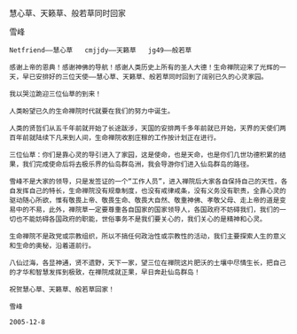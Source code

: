慧心草、天籁草、般若草同时回家

雪峰


    Netfriend——慧心草   cmjjdy——天籁草   jg49——般若草

    感谢上帝的恩典！感谢神佛的导航！感谢人类历史上所有的圣人大德！生命禅院迎来了光辉的一天，早已安排好的三位天使——慧心草、天籁草、般若草同时回到了阔别已久的心灵家园。

    我以哭泣跪迎三位仙草的到来！

    人类盼望已久的生命禅院时代就要在我们的努力中诞生。

    人类的贤哲们从五千年前就开始了长途跋涉，天国的安排两千多年前就已开始，天界的天使们两百年前就陆续下凡来到人间，生命禅院收割庄稼的工作按计划正在进行。

    三位仙草：你们是靠心灵的导引进入了家园，这是使命，也是天命，也是你们几世功德积累的结果，我们完成使命后将去极乐界的仙岛群岛洲，我会导游你们进入仙岛群岛的路径。

    雪峰不是大家的领导，只是发签证的一个“工作人员”，进入禅院后大家各自保持自己的天性，各自发挥自己的特长，生命禅院没有规章制度，也没有戒律戒条，没有义务没有职责，全靠心灵的驱动随心所欲，惟有敬畏上帝、敬畏生命、敬畏大自然、敬重神佛、孝敬父母、走上帝的道是变易中的不易，此外，禅院草一定要尊重各自国家的国家领导人，各国政府不妨碍我们，我们的一切也不能妨碍各国政府的职能，世俗事务不是我们要关心的，我们关心的是精神和心灵。

    生命禅院不是政党或宗教组织，所以不搞任何政治性或宗教性的活动，我们主要探索人生的意义和生命的奥秘，沿着道前行。

    八仙过海，各显神通，贤不遗野，天下一家，望三位在禅院这片肥沃的土壤中尽情生长，把自己的才华和智慧发挥到极致，在禅院成就正果，早日奔赴仙岛群岛！

    祝贺慧心草、天籁草、般若草回家！

    雪峰

    2005-12-8



